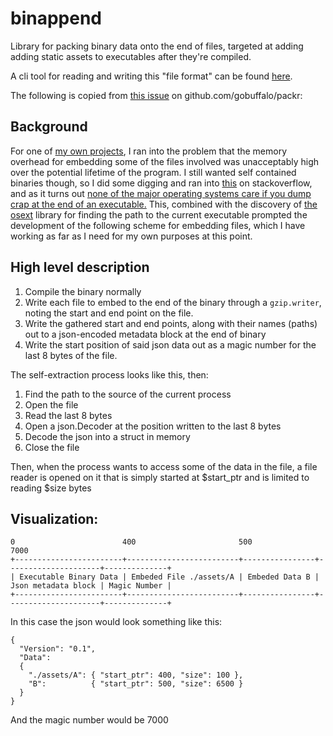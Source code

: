 # binappend
Library for packing binary data onto the end of files, targeted at adding adding static assets to executables after they're compiled.

A cli tool for reading and writing this "file format" can be found [here](https://github.com/yourfin/binappend-cli).



The following is copied from [this issue](https://github.com/gobuffalo/packr/issues/74) on github.com/gobuffalo/packr:

## Background
For one of [my own projects](https://github.com/yourfin/transcodebot), I ran into the problem that the memory overhead for embedding some of the files involved was unacceptably high over the potential lifetime of the program. I still wanted self contained binaries though, so I did some digging and ran into [this](https://stackoverflow.com/questions/5795446/appending-data-to-an-exe) on stackoverflow, and as it turns out [none of the major operating systems care if you dump crap at the end of an executable.](https://oroboro.com/packing-data-compiled-binar/) This, combined with the discovery of [the osext](https://github.com/kardianos/osext) library for finding the path to the current executable prompted the development of the following scheme for embedding files, which I have working as far as I need for my own purposes at this point.

## High level description

1. Compile the binary normally
2. Write each file to embed to the end of the binary through a `gzip.writer`, noting the start and end point on the file.
3. Write the gathered start and end points, along with their names (paths) out to a json-encoded metadata block at the end of binary
4. Write the start position of said json data out as a magic number for the last 8 bytes of the file.

The self-extraction process looks like this, then:
1. Find the path to the source of the current process
2. Open the file
3. Read the last 8 bytes
4. Open a json.Decoder at the position written to the last 8 bytes
5. Decode the json into a struct in memory
6. Close the file

Then, when the process wants to access some of the data in the file, a file reader is opened on it that is simply started at $start_ptr and is limited to reading $size bytes

## Visualization:

    0                        400                       500              7000
    +------------------------+-------------------------+----------------+---------------------+--------------+
    | Executable Binary Data | Embeded File ./assets/A | Embeded Data B | Json metadata block | Magic Number |
    +------------------------+-------------------------+----------------+---------------------+--------------+

In this case the json would look something like this:

    {
      "Version": "0.1",
      "Data":
      {
        "./assets/A": { "start_ptr": 400, "size": 100 },
        "B":          { "start_ptr": 500, "size": 6500 }
      }
    }

And the magic number would be 7000
